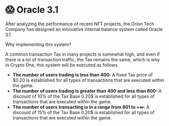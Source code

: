 # 😱 Oracle 3.1

After analyzing the performance of recent NFT projects, the Orion Tech Company has designed an innovative internal balance system called Oracle 3.1  

Why implementing this system?

A common transaction Tax in many projects is somewhat high, and even if there is a lot of transaction traffic, the Tax remains the same, which is why in Crypto One, this system will be executed as follows.

* **The number of users trading is less than 400:** A fixed Tax price of $0.20 is established for all types of transactions that are executed within the game.
* **The number of users trading is greater than 400 and less than 800:** A discount of 10% of the Tax Base 0.20$ is established for all types of transactions that are executed within the game.
* **The number of users transacting is in a range from 801 to +∞**: A discount of 15% of the Tax Base 0.20$ is established for all types of transactions that are executed within the game.

